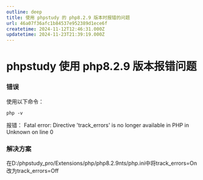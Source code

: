 ```yaml
---
outline: deep
title: 使用 phpstudy 的 php8.2.9 版本时报错的问题
url: 46a07f36afc1b84537e952389d1ece6f
createtime: 2024-11-12T12:46:31.000Z
updatetime: 2024-11-23T21:39:19.000Z
---
```


# phpstudy 使用 php8.2.9 版本报错问题

### 错误
使用以下命令：
```shell
php -v
```
报错：
Fatal error: Directive 'track_errors' is no longer available in PHP in Unknown on line 0

### 解决方案
在D:/phpstudy_pro/Extensions/php/php8.2.9nts/php.ini中将track_errors=On改为track_errors=Off

